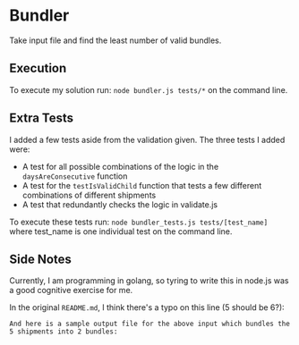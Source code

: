 # Bundler

Take input file and find the least number of valid bundles.

## Execution

To execute my solution run: `node bundler.js tests/*` on the command line.

## Extra Tests

I added a few tests aside from the validation given. The three tests I added were:

- A test for all possible combinations of the logic in the `daysAreConsecutive` function
- A test for the `testIsValidChild` function that tests a few different combinations of different shipments
- A test that redundantly checks the logic in validate.js

To execute these tests run: `node bundler_tests.js tests/[test_name]` where test_name is one individual test on the command line.

## Side Notes

Currently, I am programming in golang, so tyring to write this in node.js was a
good cognitive exercise for me.

In the original `README.md`, I think there's a typo on this line (5 should be 6?):

```
And here is a sample output file for the above input which bundles the 5 shipments into 2 bundles:
```
